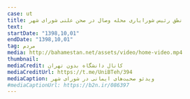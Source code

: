 ```yaml
---
case: ut
title: نطق رئیس شورایاری محله وصال در صحن علنی شورای شهر
text:
startDate: "1398,10,01"
endDate: "1398,10,01"
tag: مردم
media: http://bahamestan.net/assets/video/home-video.mp4
thumbnail:
mediaCredit: کانال دانشگاه بدون تهران
mediaCreditUrl: https://t.me/UniBTeh/394
mediaCaption: ویدئو صحبت‌های ایمانی در شورای شهر
#mediaCaptionUrl: https://b2n.ir/086397
---
```

